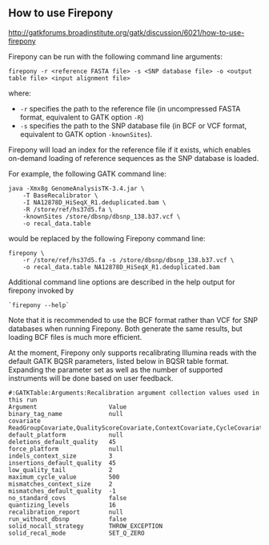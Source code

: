 ## How to use Firepony

http://gatkforums.broadinstitute.org/gatk/discussion/6021/how-to-use-firepony

<p>Firepony can be run with the following command line arguments:</p>
<pre><code class="pre_md">firepony -r &lt;reference FASTA file&gt; -s &lt;SNP database file&gt; -o &lt;output table file&gt; &lt;input alignment file&gt;</code class="pre_md"></pre>
<p>where:</p>
<ul>
<li><code>-r</code> specifies the path to the reference file (in uncompressed FASTA format, equivalent to GATK option <code>-R</code>)</li>
<li><code>-s</code> specifies the path to the SNP database file (in BCF or VCF format, equivalent to GATK option <code>-knownSites</code>). </li>
</ul>
<p>Firepony will load an index for the reference file if it exists, which enables on-demand loading of reference sequences as the SNP database is loaded.</p>
<p>For example, the following GATK command line:</p>
<pre><code class="pre_md">java -Xmx8g GenomeAnalysisTK-3.4.jar \
    -T BaseRecalibrator \
    -I NA12878D_HiSeqX_R1.deduplicated.bam \
    -R /store/ref/hs37d5.fa \
    -knownSites /store/dbsnp/dbsnp_138.b37.vcf \
    -o recal_data.table</code class="pre_md"></pre>
<p>would be replaced by the following Firepony command line:</p>
<pre><code class="pre_md">firepony \
    -r /store/ref/hs37d5.fa -s /store/dbsnp/dbsnp_138.b37.vcf \
    -o recal_data.table NA12878D_HiSeqX_R1.deduplicated.bam</code class="pre_md"></pre>
<p>Additional command line options are described in the help output for firepony invoked by </p>
<pre><code class="pre_md">`firepony --help`</code class="pre_md"></pre>
<p>Note that it is recommended to use the BCF format rather than VCF for SNP databases when running Firepony. Both generate the same results, but loading BCF files is much more efficient.</p>
<p>At the moment, Firepony only supports recalibrating Illumina reads with the default GATK BQSR parameters, listed below in BQSR table format. Expanding the parameter set as well as the number of supported instruments will be done based on user feedback.</p>
<pre><code class="pre_md">#:GATKTable:Arguments:Recalibration argument collection values used in this run
Argument                    Value
binary_tag_name             null
covariate                   ReadGroupCovariate,QualityScoreCovariate,ContextCovariate,CycleCovariate
default_platform            null
deletions_default_quality   45
force_platform              null
indels_context_size         3
insertions_default_quality  45
low_quality_tail            2
maximum_cycle_value         500
mismatches_context_size     2
mismatches_default_quality  -1
no_standard_covs            false
quantizing_levels           16
recalibration_report        null
run_without_dbsnp           false
solid_nocall_strategy       THROW_EXCEPTION
solid_recal_mode            SET_Q_ZERO</code class="pre_md"></pre>